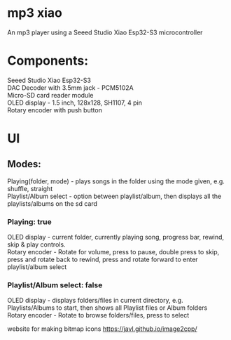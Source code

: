 # mp3 xiao  
An mp3 player using a Seeed Studio Xiao Esp32-S3 microcontroller

# Components:
Seeed Studio Xiao Esp32-S3  
DAC Decoder with 3.5mm jack - PCM5102A  
Micro-SD card reader module  
OLED display - 1.5 inch, 128x128, SH1107, 4 pin  
Rotary encoder with push button  

# UI
## Modes:
Playing(folder, mode) - plays songs in the folder using the mode given, e.g. shuffle, straight  
Playlist/Album select - option between playlist/album, then displays all the playlists/albums on the sd card  

### Playing: true
OLED display - current folder, currently playing song, progress bar, rewind, skip & play controls.  
Rotary encoder - Rotate for volume, press to pause, double press to skip, press and rotate back to rewind, press and rotate forward to enter playlist/album select  

### Playlist/Album select: false
OLED display - displays folders/files in current directory, e.g. Playlists/Albums to start, then shows all Playlist files or Album folders  
Rotary encoder - Rotate to browse folders/files, press to select  

website for making bitmap icons https://javl.github.io/image2cpp/
